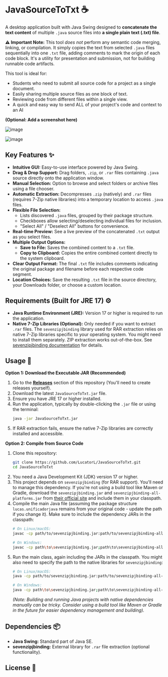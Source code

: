 # JavaSourceToTxt ☕

A desktop application built with Java Swing designed to **concatenate the text content** of multiple `.java` source files into **a single plain text (.txt) file**.

**⚠️ Important Note:** This tool *does not* perform any semantic code merging, linking, or compilation. It simply copies the text from selected `.java` files sequentially into one `.txt` file, adding comments to mark the origin of each code block. It's a utility for presentation and submission, not for building runnable code artifacts.

This tool is ideal for:
*   Students who need to submit all source code for a project as a single document.
*   Easily sharing multiple source files as one block of text.
*   Reviewing code from different files within a single view.
*   A quick and easy way to send ALL of your project's code and context to an AI

**(Optional: Add a screenshot here)**

![image](https://github.com/user-attachments/assets/b63e7733-38f1-46b6-a517-2ec79ff9fa0b)

![image](https://github.com/user-attachments/assets/7d40df85-2a6c-4f65-9e4f-31b5061c8339)


## Key Features ✨

*   **Intuitive GUI:** Easy-to-use interface powered by Java Swing.
*   **Drag & Drop Support:** Drag folders, `.zip`, or `.rar` files containing `.java` source directly onto the application window.
*   **Manual Selection:** Option to browse and select folders or archive files using a file chooser.
*   **Automatic Extraction:** Decompresses `.zip` (natively) and `.rar` files (requires 7-Zip native libraries) into a temporary location to access `.java` files.
*   **Flexible File Selection:**
    *   Lists discovered `.java` files, grouped by their package structure.
    *   Checkboxes allow selecting/deselecting individual files for inclusion.
    *   "Select All" / "Deselect All" buttons for convenience.
*   **Real-time Preview:** See a live preview of the concatenated `.txt` output as you select files.
*   **Multiple Output Options:**
    *   **Save to File:** Saves the combined content to a `.txt` file.
    *   **Copy to Clipboard:** Copies the entire combined content directly to the system clipboard.
*   **Clear Output Format:** The final `.txt` file includes comments indicating the original package and filename before each respective code segment.
*   **Location Choices:** Save the resulting `.txt` file in the source directory, your Downloads folder, or choose a custom location.

## Requirements (Built for JRE 17) ⚙️

*   **Java Runtime Environment (JRE):** Version 17 or higher is required to run the application.
*   **Native 7-Zip Libraries (Optional):** Only needed if you want to extract `.rar` files. The `sevenzipjbinding` library used for RAR extraction relies on native 7-Zip libraries specific to your operating system. You might need to install them separately. ZIP extraction works out-of-the-box. See [sevenzipjbinding documentation](https://sevenzipjbinding.sourceforge.net/installation.html) for details.

## Usage 🚀

**Option 1: Download the Executable JAR (Recommended)**

1.  Go to the [**Releases**](https://github.com/LucatorL/JavaSourceToTxt/releases) section of this repository (You'll need to create releases yourself).
2.  Download the latest `JavaSourceToTxt.jar` file.
3.  Ensure you have JRE 17 or higher installed.
4.  Run the application, typically by double-clicking the `.jar` file or using the terminal:
    ```bash
    java -jar JavaSourceToTxt.jar
    ```
5.  If RAR extraction fails, ensure the native 7-Zip libraries are correctly installed and accessible.

**Option 2: Compile from Source Code**

1.  Clone this repository:
    ```bash
    git clone https://github.com/LucatorL/JavaSourceToTxt.git
    cd JavaSourceToTxt
    ```
2.  You need a Java Development Kit (JDK) version 17 or higher.
3.  This project depends on `sevenzipjbinding` (for RAR support). You'll need to manage this dependency. If you're not using a build tool like Maven or Gradle, download the `sevenzipjbinding.jar` and `sevenzipjbinding-all-platforms.jar` from [their official site](https://sevenzipjbinding.sourceforge.net/download.html) and include them in your classpath.
4.  Compile the main Java file (assuming the package structure `lucas.unificadorjava` remains from your original code - update the path if you change it). Make sure to include the dependency JARs in the classpath:
    ```bash
    # On Linux/macOS:
    javac -cp path/to/sevenzipjbinding.jar:path/to/sevenzipjbinding-all-platforms.jar:. lucas/unificadorjava/UnificadorJava.java

    # On Windows:
    javac -cp path\to\sevenzipjbinding.jar;path\to\sevenzipjbinding-all-platforms.jar;. lucas\unificadorjava\UnificadorJava.java
    ```
5.  Run the main class, again including the JARs in the classpath. You might also need to specify the path to the native libraries for `sevenzipjbinding`:
    ```bash
    # On Linux/macOS:
    java -cp path/to/sevenzipjbinding.jar:path/to/sevenzipjbinding-all-platforms.jar:. -Djava.library.path=path/to/native/libs lucas.unificadorjava.UnificadorJava

    # On Windows:
    java -cp path\to\sevenzipjbinding.jar;path\to\sevenzipjbinding-all-platforms.jar;. -Djava.library.path=path\to\native\libs lucas.unificadorjava.UnificadorJava
    ```
    *(Note: Building and running Java projects with native dependencies manually can be tricky. Consider using a build tool like Maven or Gradle in the future for easier dependency management and building).*

## Dependencies 📦

*   **Java Swing:** Standard part of Java SE.
*   **sevenzipjbinding:** External library for `.rar` file extraction (optional functionality).

## License 📄

